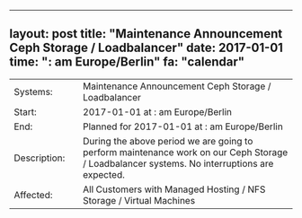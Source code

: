 --- 
 layout: post 
 title: "Maintenance Announcement Ceph Storage / Loadbalancer" 
 date: 2017-01-01 
 time: ": am Europe/Berlin" 
 fa: "calendar" 
 --- 
 |                   |   |                                                                      | 
 |-------------------|---|----------------------------------------------------------------------| 
 | Systems:          |   | Maintenance Announcement Ceph Storage / Loadbalancer| 
 | Start:            |   | 2017-01-01 at : am Europe/Berlin | 
 | End:              |   | Planned for 2017-01-01 at : am  Europe/Berlin | 
 | Description:      |   | During the above period we are going to perform maintenance work on our Ceph Storage / Loadbalancer systems. No interruptions are expected. | 
 | Affected:         |   |All Customers with Managed Hosting / NFS Storage / Virtual Machines | 
